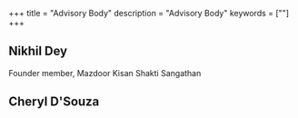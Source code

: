 +++
title = "Advisory Body"
description = "Advisory Body"
keywords = [""]
+++

## Nikhil Dey
Founder member, Mazdoor Kisan Shakti Sangathan

## Cheryl D'Souza
